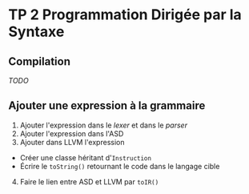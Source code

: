 # TP 2 Programmation Dirigée par la Syntaxe

## Compilation

*TODO*

## Ajouter une expression à la grammaire

1. Ajouter l'expression dans le *lexer* et dans le *parser*
2. Ajouter l'expression dans l'ASD
3. Ajouter dans LLVM l'expression
  - Créer une classe héritant d'`Instruction`
  - Écrire le `toString()` retournant le code dans le langage cible
4. Faire le lien entre ASD et LLVM par `toIR()`

